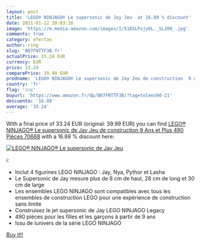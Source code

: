 ```yaml
---
layout: post
title: 'LEGO® NINJAGO® Le supersonic de Jay Jeu  at 16.88 % discount'
date: 2021-01-12 20:03:18
image: 'https://m.media-amazon.com/images/I/51B3LFejy6L._SL200_.jpg'
comments: true
category: ofertas
author: ring
slug: 'B07FNTTF3B-fr'
actualPrice: 33.24 EUR
currency: EUR
price: 33.24
comparePrice: 39.99 EUR
prodname: 'LEGO® NINJAGO® Le supersonic de Jay Jeu de construction  9 Ans et Plus  490 Pièces 70668'
country: 'fr'
flag: '🇫🇷'
buyurl: 'https://www.amazon.fr/dp/B07FNTTF3B/?tag=tolees0d-21'
descuento: '16.88'
average: '33.24'
---
```


With a final price of 33.24 EUR (original: 39.99 EUR) you can find [LEGO® NINJAGO® Le supersonic de Jay Jeu de construction  9 Ans et Plus  490 Pièces 70668](https://www.amazon.fr/dp/B07FNTTF3B/?tag=tolees0d-21) with a  16.88 % discount here:

[![LEGO® NINJAGO® Le supersonic de Jay Jeu ](https://m.media-amazon.com/images/I/51B3LFejy6L._SL200_.jpg)](https://www.amazon.fr/dp/B07FNTTF3B/?tag=tolees0d-21)

ℹ️:

- Inclut 4 figurines LEGO NINJAGO : Jay, Nya, Pythor et Lasha
- Le Supersonic de Jay mesure plus de 8 cm de haut, 28 cm de long et 30 cm de large
- Les ensembles LEGO NINJAGO sont compatibles avec tous les ensembles de construction LEGO pour une expérience de construction sans limite
- Construisez le jet supersonic de Jay LEGO NINJAGO Legacy
- 490 pièces pour les filles et les garçons à partir de 9 ans
- Issu de lunivers de la série LEGO NINJAGO

[Buy it!!](https://www.amazon.fr/dp/B07FNTTF3B/?tag=tolees0d-21)
